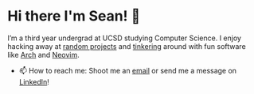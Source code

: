 # Hi there I'm Sean! 👋

I’m a third year undergrad at UCSD studying Computer Science. I enjoy hacking away at [random projects](https://github.com/seanye24?tab=repositories) and [tinkering](https://github.com/seanye24/dotfiles) around with fun software like [Arch](https://archlinux.org/) and [Neovim](https://neovim.io/).

- 📫 How to reach me: Shoot me an [email](mailto:seanye24@gmail.com) or send me a message on [LinkedIn](https://www.linkedin.com/in/seancye/)!
